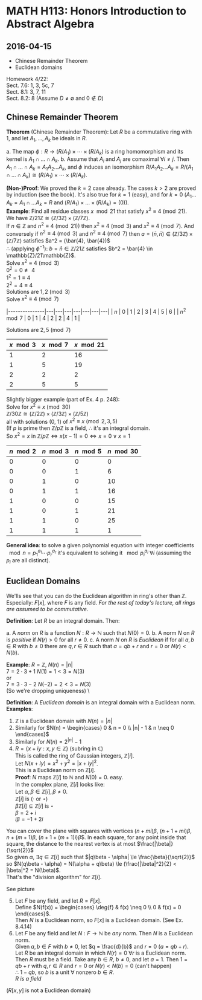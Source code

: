 # MATH H113: Honors Introduction to Abstract Algebra
## 2016-04-15
- Chinese Remainder Theorem
- Euclidean domains

Homework 4/22: \
Sect. 7.6: 1, 3, 5c, 7 \
Sect. 8.1: 3, 7, 11 \
Sect. 8.2: 8 (Assume $D \neq \emptyset$ and $0 \not\in D$)

## Chinese Remainder Theorem
**Theorem** (Chinese Remainder Theorem): Let $R$ be a commutative ring with 1, and let $A_1, \ldots, A_k$ be ideals in $R$.

a. The map $\phi : R \to (R/A_1) \times \cdots \times (R/A_k)$ is a ring homomorphism and its kernel is $A_1 \cap \ldots \cap A_k$.
b. Assume that $A_i$ and $A_j$ are comaximal $\forall i \neq j$. Then $A_1 \cap \ldots \cap A_k = A_1A_2 \ldots A_k$, and $\phi$ induces an isomorphism $R/A_1A_2 \ldots A_k = R/(A_1 \cap \ldots \cap A_k) \cong (R/A_1) \times \cdots \times (R/A_k)$.

**(Non-)Proof**: We proved the $k = 2$ case already. The cases $k > 2$ are proved by induction (see the book). It's also true for $k = 1$ (easy), and for $k = 0$ $(A_1 \ldots A_k = A_1 \cap \ldots A_k = R$ and $(R/A_1) \times \ldots \times (R/A_k) = (0)$). \
**Example**: Find all residue classes $x \mod{21}$ that satisfy $x^2 \equiv 4 \pmod{21}$. \
We have $\mathbb{Z}/21\mathbb{Z} \cong (\mathbb{Z}/3\mathbb{Z}) \times (\mathbb{Z}/7\mathbb{Z})$. \
If $n \in \mathbb{Z}$ and $n^2 \equiv 4 \pmod{21})$ then $x^2 \equiv 4 \pmod{3}$ and $x^2 \equiv 4 \pmod{7}$. And conversely if $n^2 \equiv 4 \pmod{3}$ and $n^2 \equiv 4 \pmod{7}$ then $a = (\bar{n}, \bar{n}) \in (\mathbb{Z}/3\mathbb{Z}) \times (\mathbb{Z}/7\mathbb{Z})$ satisfies $a^2 = (\bar{4}, \bar{4})$ \
$\therefore$ (applying $\phi^{-1}$): $b = \bar{n} \in \mathbb{Z}/21\mathbb{Z}$ satisfies $b^2 = \bar{4} \in \mathbb{Z}/21\mathbb{Z}$. \
Solve $x^2 \equiv 4 \pmod{3}$ \
$0^2 = 0 \not\equiv 4$ \
$1^2 = 1 \equiv 4$ \
$2^2 = 4 \equiv 4$ \
Solutions are $1, 2 \pmod{3}$ \
Solve $x^2 \equiv 4 \pmod{7}$

|---------------|---|---|---|---|---|---|---|
| $n$           | 0 | 1 | 2 | 3 | 4 | 5 | 6 |
| $n^2 \mod{7}$ | 0 | 1 | 4 | 2 | 2 | 4 | 1 |

Solutions are $2, 5 \pmod{7}$

| $x \mod{3}$ | $x \mod{7}$ | $x \mod{21}$ |
|-------------|-------------|--------------|
| 1           | 2           | 16           |
| 1           | 5           | 19           |
| 2           | 2           | 2            |
| 2           | 5           | 5            |

Slightly bigger example (part of Ex. 4 p. 248): \
Solve for $x^2 \equiv x \pmod{30}$ \
$\mathbb{Z}/30\mathbb{Z} \cong (\mathbb{Z}/2\mathbb{Z}) \times (\mathbb{Z}/3\mathbb{Z}) \times (\mathbb{Z}/5\mathbb{Z})$ \
all with solutions (0, 1) of $x^2 \equiv x \pmod{2, 3, 5}$ \
(If $p$ is prime then $\mathbb{Z}/p\mathbb{Z}$ is a field, $\therefore$ it's an integral domain. \
So $x^2 = x$ in $\mathbb{Z}/p\mathbb{Z} \iff x(x - 1) = 0 \iff x = 0 \lor x = 1$

| $n \mod{2}$ | $n \mod{3}$ | $n \mod{5}$ | $n \mod{30}$ |
|-------------|-------------|-------------|--------------|
| 0           | 0           | 0           | 0            |
| 0           | 0           | 1           | 6            |
| 0           | 1           | 0           | 10           |
| 0           | 1           | 1           | 16           |
| 1           | 0           | 0           | 15           |
| 1           | 0           | 1           | 21           |
| 1           | 1           | 0           | 25           |
| 1           | 1           | 1           | 1            |

**General idea**: to solve a given polynomial equation with integer coefficients $\mod{n} = p_1^{a_1} \cdots p_r^{a_r}$ it's equivalent to solving it $\mod{p_i^{a_i}}\ \forall i$ (assuming the $p_i$ are all distinct).

## Euclidean Domains
We'lls see that you can do the Euclidean algorithm in ring's other than $\mathbb{Z}$. Especially: $F[x]$, where $F$ is any field. *For the rest of today's lecture, all rings are assumed to be commutative*.

**Definition**: Let $R$ be an integral domain. Then:

a. A *norm* on $R$ is a function $N : R \to \mathbb{N}$ such that $N(0) = 0$.
b. A norm $N$ on $R$ is *positive* if $N(r) > 0$ for all $r \neq 0$.
c. A norm $N$ on $R$ is *Euclidean* if for all $a, b \in R$ with $b \neq 0$ there are $q, r \in R$ such that $a = qb + r$ and $r = 0$ or $N(r) < N(b)$.

**Example**: $R = \mathbb{Z}$, $N(n) = |n|$ \
$7 = 2 \cdot 3 + 1$ $N(1) = 1 < 3 = N(3)$ \
or \
$7 = 3 \cdot 3 - 2$ $N(-2) = 2 < 3 = N(3)$ \
(So we're dropping uniqueness) \

**Definition**: A *Euclidean domain* is an integral domain with a Euclidean norm. \
**Examples**:

1. $\mathbb{Z}$ is a Euclidean domain with $N(n) = |n|$
2. Similarly for $N(n) = \begin{cases} 0 & n = 0 \\ |n| - 1 & n \neq 0 \end{cases}$
3. Similarly for $N(n) = 2^{|n|} - 1$
4. $R = \{x + iy : x, y \in \mathbb{Z}\}$ (subring in $\mathbb{C}$) \
This is called the ring of Gaussian integers, $\mathbb{Z}[i]$. \
Let $N(x + iy) = x^2 + y^2 = |x + iy|^2$. \
This is a Euclidean norm on $\mathbb{Z}[i]$. \
**Proof**: $N$ maps $\mathbb{Z}[i]$ to $\mathbb{N}$ and $N(0) = 0$. easy. \
In the complex plane, $\mathbb{Z}[i]$ looks like: \
Let $\alpha, \beta \in \mathbb{Z}[i], \beta \neq 0$. \
$\mathbb{Z}[i]$ is ($\cdot$ or $\star$) \
$\beta\mathbb{Z}[i] \subseteq \mathbb{Z}[i]$ is $\star$\
$\beta = 2 + i$ \
$i\beta = -1 + 2i$

You can cover the plane with squares with vertices $(n + mi)\beta$, $(n + 1 + mi)\beta$, $n + (m + 1)\beta$, $(n + 1 + (m + 1)i)\beta$$. In each square, for any point inside that square, the distance to the nearest vertex is at most $\frac{|\beta|}{\sqrt{2}}$ \
So given $\alpha$, $\exists q \in \mathbb{Z}[i]$ such that $|q\beta - \alpha| \le \frac{\beta}{\sqrt{2}}$ so $N(q\beta - \alpha) = N(\alpha + q\beta) \le (\frac{|\beta|^2}{2} < |\beta|^2 = N(\beta)$. \
That's the "division algorithm" for $\mathbb{Z}[i]$.

See picture

5. Let $F$ be any field, and let $R = F[x]$. \
Define $N(f(x)) = \begin{cases} \deg{f} & f(x) \neq 0 \\ 0 & f(x) = 0 \end{cases}$. \
Then $N$ is a Euclidean norm, so $F[x]$ is a Euclidean domain. (See Ex. 8.4.14)
6. Let $F$ be any field and let $N : F \to \mathbb{N}$ be *any* norm. Then $N$ is a Euclidean norm. \
Given $a, b \in F$ with $b \neq 0$, let $q = \frac{d}{b}$ and $r = 0$ ($a = qb + r$). \
Let $R$ be an integral domain in which $N(r) = 0\ \forall r$ is a Euclidean norm. Then $R$ must be a field. Take any $b \in R$, $b \neq 0$, and let $a = 1$. Then $1 = qb + r$ with $q, r \in R$ and $r = 0$ or $N(r) < N(b) = 0$ (can't happen) \
$\therefore$ $1 - qb$, so $b$ is a unit $\forall$ nonzero $b \in R$. \
*$R$ is a field*

($R[x, y]$ is not a Euclidean domain)
